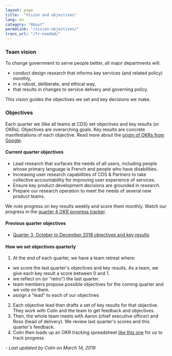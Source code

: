 ```yaml
---
layout: page
title:  "Vision and objectives"
lang: en
category: "About"
permalink: "/vision-objectives/"
trans_url: "/fr-needed/"
---
```


### Team vision

To change government to serve people better, all major departments will:
* conduct design research that informs key services (and related policy) monthly,
* in a robust, deliberate, and ethical way,
* that results in changes to service delivery and governing policy.

This vision guides the objectives we set and key decisions we make.

### Objectives

Each quarter we (like all teams at CDS) set objectives and key results (or OKRs). 
Objectives are overarching goals. Key results are concrete manifestations of each objective. Read more about the [origin of OKRs from Google](https://rework.withgoogle.com/guides/set-goals-with-okrs/steps/introduction/).

#### Current quarter objectives

* Lead research that surfaces the needs of all users, including people whose primary language is French and people who have disabilities.
* Increasing user research capabilities of CDS & Partners to take collective accountability for improving user experience of services.
* Ensure key product development decisions are grounded in research.
* Prepare our research operation to meet the needs of several new product teams.

We note progress on key results weekly and score them monthly. Watch our progress in the [quarter 4 OKR progress tracker](https://docs.google.com/spreadsheets/d/1PHSA14FN6d0l-RfceFHuUY7JDmPaAID17Mtz011gJUU/edit#gid=0).

#### Previous quarter objectives

* [Quarter 3, October to December 2018 objectives and key results](https://docs.google.com/document/d/1QGrOZp2jPIUoVto3vz-5iyKvZxQWmhEft-LkYE9MUBI/edit)

#### How we set objectives quarterly

1. At the end of each quarter, we have a team retreat where:
 * we score the last quarter's objectives and key results. As a team, we give each key result a score between 0 and 1.
 * we reflect on (or "retro") the last quarter.
 * team members propose possible objectives for the coming quarter and we vote on them.
 * assign a "lead" to each of our objectives
2. Each objective lead then drafts a set of key results for that objective. They work with Colin and the team to get feedback and objectives. 
3. Then, the whole team meets with Aaron (chief executive officer) and Ross (head of delivery). We review last quarter's scores and this quarter's feedback.
4. Colin then loads up an OKR tracking spreadsheet [like this one](https://docs.google.com/spreadsheets/d/1PHSA14FN6d0l-RfceFHuUY7JDmPaAID17Mtz011gJUU/edit#gid=0) for us to track progress.

_- Last updated by Colin on March 14, 2019_